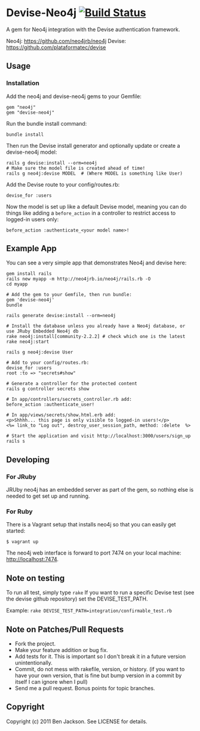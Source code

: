 # Devise-Neo4j [![Build Status](https://secure.travis-ci.org/neo4jrb/devise-neo4j.png?branch=master)](http://travis-ci.org/neo4jrb/devise-neo4j)

A gem for Neo4j integration with the Devise authentication framework.

Neo4j: https://github.com/neo4jrb/neo4j Devise:
https://github.com/plataformatec/devise

## Usage

### Installation

Add the neo4j and devise-neo4j gems to your Gemfile:

    gem "neo4j"
    gem "devise-neo4j"

Run the bundle install command:

    bundle install

Then run the Devise install generator and optionally update or create a
devise-neo4j model:

    rails g devise:install --orm=neo4j
    # Make sure the model file is created ahead of time!
    rails g neo4j:devise MODEL  # (Where MODEL is something like User)

Add the Devise route to your config/routes.rb:

    devise_for :users

Now the model is set up like a default Devise model, meaning you can do things
like adding a `before_action` in a controller to restrict access to logged-in
users only:

    before_action :authenticate_<your model name>!

## Example App

You can see a very simple app that demonstrates Neo4j and devise here:

    gem install rails
    rails new myapp -m http://neo4jrb.io/neo4j/rails.rb -O
    cd myapp

    # Add the gem to your Gemfile, then run bundle:
    gem 'devise-neo4j'
    bundle

    rails generate devise:install --orm=neo4j

    # Install the database unless you already have a Neo4j database, or use JRuby Embedded Neo4j db
    rake neo4j:install[community-2.2.2] # check which one is the latest
    rake neo4j:start

    rails g neo4j:devise User

    # Add to your config/routes.rb:
    devise_for :users
    root :to => "secrets#show"

    # Generate a controller for the protected content
    rails g controller secrets show

    # In app/controllers/secrets_controller.rb add:
    before_action :authenticate_user!

    # In app/views/secrets/show.html.erb add:
    <p>Shhhh... this page is only visible to logged-in users!</p>
    <%= link_to "Log out", destroy_user_session_path, method: :delete  %>

    # Start the application and visit http://localhost:3000/users/sign_up
    rails s

## Developing

### For JRuby

JRUby neo4j has an embedded server as part of the gem, so nothing else is
needed to get set up and running.

### For Ruby

There is a Vagrant setup that installs neo4j so that you can easily get
started:

    $ vagrant up

The neo4j web interface is forward to port 7474 on your local machine:
[http://localhost:7474](http://localhost:7474).

## Note on testing

To run all test, simply type `rake` If you want to run a specific Devise test
(see the devise github repository) set the DEVISE_TEST_PATH.

Example: ``` rake DEVISE_TEST_PATH=integration/confirmable_test.rb ```

## Note on Patches/Pull Requests

*   Fork the project.
*   Make your feature addition or bug fix.
*   Add tests for it. This is important so I don't break it in a future
    version unintentionally.
*   Commit, do not mess with rakefile, version, or history. (if you want to
    have your own version, that is fine but bump version in a commit by itself
    I can ignore when I pull)
*   Send me a pull request. Bonus points for topic branches.


## Copyright

Copyright (c) 2011 Ben Jackson. See LICENSE for details.
